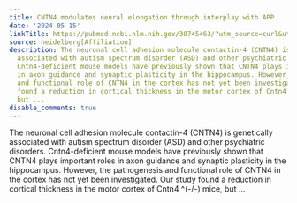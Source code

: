 ```yaml
---
title: CNTN4 modulates neural elongation through interplay with APP
date: '2024-05-15'
linkTitle: https://pubmed.ncbi.nlm.nih.gov/38745463/?utm_source=curl&utm_medium=rss&utm_campaign=pubmed-2&utm_content=1FakS-2QOkCT8HsMOQP1bCRQ4YzyumYOmxmF0moLsQ3dFB1E9V&fc=20220326224207&ff=20240515180808&v=2.18.0.post9+e462414
source: heidelberg[Affiliation]
description: The neuronal cell adhesion molecule contactin-4 (CNTN4) is genetically
  associated with autism spectrum disorder (ASD) and other psychiatric disorders.
  Cntn4-deficient mouse models have previously shown that CNTN4 plays important roles
  in axon guidance and synaptic plasticity in the hippocampus. However, the pathogenesis
  and functional role of CNTN4 in the cortex has not yet been investigated. Our study
  found a reduction in cortical thickness in the motor cortex of Cntn4 ^(-/-) mice,
  but ...
disable_comments: true
---
```

The neuronal cell adhesion molecule contactin-4 (CNTN4) is genetically associated with autism spectrum disorder (ASD) and other psychiatric disorders. Cntn4-deficient mouse models have previously shown that CNTN4 plays important roles in axon guidance and synaptic plasticity in the hippocampus. However, the pathogenesis and functional role of CNTN4 in the cortex has not yet been investigated. Our study found a reduction in cortical thickness in the motor cortex of Cntn4 ^(-/-) mice, but ...